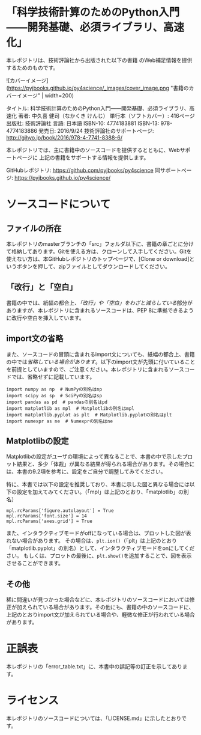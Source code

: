 # 「科学技術計算のためのPython入門――開発基礎、必須ライブラリ、高速化」

本レポジトリは、技術評論社から出版された以下の書籍
のWeb補足情報を提供するためのものです。

![カバーイメージ](https://pyjbooks.github.io/py4science/_images/cover_image.png "書籍のカバーイメージ" | width=200)

タイトル: 科学技術計算のためのPython入門――開発基礎、必須ライブラリ、高速化
著者: 中久喜 健司（なかくき けんじ）
単行本（ソフトカバー）: 416ページ
出版社: 技術評論社
言語: 日本語
ISBN-10: 4774183881
ISBN-13: 978-4774183886
発売日: 2016/9/24
技術評論社のサポートページ: http://gihyo.jp/book/2016/978-4-7741-8388-6/

本レポジトリでは、主に書籍中のソースコードを提供するとともに、Webサポートページに
上記の書籍をサポートする情報を提供します。

GitHubレポジトリ: https://github.com/pyjbooks/py4science
同サポートページ: https://pyjbooks.github.io/py4science/


# ソースコードについて

## ファイルの所在

本レポジトリのmasterブランチの「src」フォルダ以下に、書籍の章ごとに分けて格納してあります。Gitを使える方は、クローンして入手してください。Gitを使えない方は、本GitHubレポジトリのトップページで、[Clone or download]というボタンを押して、zipファイルとしてダウンロードしてください。

## 「改行」と「空白」
書籍の中では、紙幅の都合上、*「改行」や「空白」をわざと減らしている*部分がありますが、本レポジトリに含まれるソースコードは、PEP 8に準拠できるように改行や空白を挿入しています。

## import文の省略
また、ソースコードの冒頭に含まれるimport文についても、紙幅の都合上、書籍の中では*省略している場合があります*。以下のimport文が先頭に付いていることを前提としていますので、ご注意ください。本レポジトリに含まれるソースコードでは、省略せずに記載しています。

    import numpy as np  # NumPyの別名はnp
    import scipy as sp  # SciPyの別名はsp
    import pandas as pd  # pandasの別名はpd
    import matplotlib as mpl  # Matplotlibの別名はmpl
    import matplotlib.pyplot as plt  # Matplotlib.pyplotの別名はplt
    import numexpr as ne  # Numexprの別名はne

## Matplotlibの設定

Matplotlibの設定がユーザの環境によって異なることで、本書の中で示したプロット結果と、多少「体裁」が異なる結果が得られる場合があります。その場合には、本書の9.2項を参考に、設定をご自分で調整してみてください。

特に、本書では以下の設定を推奨しており、本書に示した図と異なる場合には以下の設定を加えてみてください。（「mpl」は上記のとおり、「matplotlib」の別名）

    mpl.rcParams['figure.autolayout'] = True
    mpl.rcParams['font.size'] = 14
    mpl.rcParams['axes.grid'] = True

また、インタラクティブモードがoffになっている場合は、プロットした図が表れない場合があります。
その場合は、`plt.ion()`（「plt」は上記のとおり「matplotlib.pyplot」の別名）として、インタラクティブモードをonにしてください。
もしくは、プロットの最後に、`plt.show()`を追加することで、図を表示させることができます。

## その他

稀に間違いが見つかった場合などに、本レポジトリのソースコードにおいては修正が加えられている場合があります。その他にも、書籍の中のソースコードに、上記のとおりimport文が加えられている場合や、軽微な修正が行われている場合があります。

# 正誤表

本レポジトリの「error_table.txt」に、本書中の誤記等の訂正を示してあります。

# ライセンス

本レポジトリのソースコードについては、「LICENSE.md」に示したとおりです。

